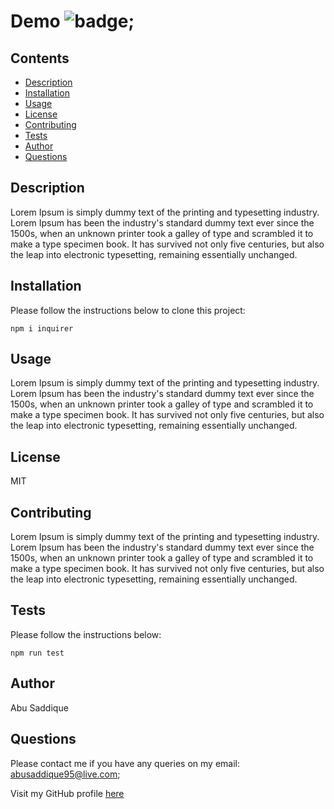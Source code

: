 # Demo ![badge](https://img.shields.io/badge/MIT-License-green);

## Contents

- [Description](#description)
- [Installation](#installation)
- [Usage](#usage)
- [License](#license)
- [Contributing](#contributing)
- [Tests](#tests)
- [Author](author)
- [Questions](#questions)

## Description

Lorem Ipsum is simply dummy text of the printing and typesetting industry. Lorem Ipsum has been the industry's standard dummy text ever since the 1500s, when an unknown printer took a galley of type and scrambled it to make a type specimen book. It has survived not only five centuries, but also the leap into electronic typesetting, remaining essentially unchanged.

## Installation

Please follow the instructions below to clone this project:

```
npm i inquirer
```

## Usage

Lorem Ipsum is simply dummy text of the printing and typesetting industry. Lorem Ipsum has been the industry's standard dummy text ever since the 1500s, when an unknown printer took a galley of type and scrambled it to make a type specimen book. It has survived not only five centuries, but also the leap into electronic typesetting, remaining essentially unchanged.

## License

MIT

## Contributing

Lorem Ipsum is simply dummy text of the printing and typesetting industry. Lorem Ipsum has been the industry's standard dummy text ever since the 1500s, when an unknown printer took a galley of type and scrambled it to make a type specimen book. It has survived not only five centuries, but also the leap into electronic typesetting, remaining essentially unchanged.

## Tests

Please follow the instructions below:

```
npm run test
```

## Author

Abu Saddique

## Questions

Please contact me if you have any queries on my email: abusaddique95@live.com;

Visit my GitHub profile [here](https://github.com/abusaddique95)
